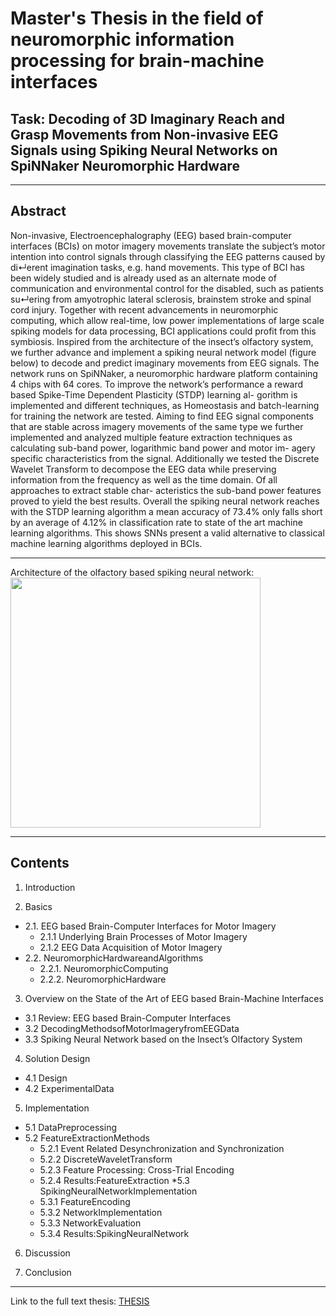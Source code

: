 Master's Thesis in the field of neuromorphic information processing for brain-machine interfaces
======================================

## Task: Decoding of 3D Imaginary Reach and Grasp Movements from Non-invasive EEG Signals using Spiking Neural Networks on SpiNNaker Neuromorphic Hardware

--------------------------
## Abstract

Non-invasive, Electroencephalography (EEG) based brain-computer interfaces (BCIs) on motor imagery movements translate the subject’s motor intention into control signals through classifying the EEG patterns caused by di↵erent imagination tasks, e.g. hand movements. This type of BCI has been widely studied and is already used as an alternate mode of communication and environmental control for the disabled, such as patients su↵ering from amyotrophic lateral sclerosis, brainstem stroke and spinal cord injury. Together with recent advancements in neuromorphic computing, which allow real-time, low power implementations of large scale spiking models for data processing, BCI applications could profit from this symbiosis.
Inspired from the architecture of the insect’s olfactory system, we further advance and implement a spiking neural network model (figure below) to decode and predict imaginary movements from EEG signals. The network runs on SpiNNaker, a neuromorphic hardware platform containing 4 chips with 64 cores. To improve the network’s performance a reward based Spike-Time Dependent Plasticity (STDP) learning al- gorithm is implemented and different techniques, as Homeostasis and batch-learning for training the network are tested.
Aiming to find EEG signal components that are stable across imagery movements of the same type we further implemented and analyzed multiple feature extraction techniques as calculating sub-band power, logarithmic band power and motor im- agery specific characteristics from the signal. Additionally we tested the Discrete Wavelet Transform to decompose the EEG data while preserving information from the frequency as well as the time domain. Of all approaches to extract stable char- acteristics the sub-band power features proved to yield the best results. Overall the spiking neural network reaches with the STDP learning algorithm a mean accuracy of 73.4% only falls short by an average of 4.12% in classification rate to state of the art machine learning algorithms. This shows SNNs present a valid alternative to classical machine learning algorithms deployed in BCIs.


--------------------------

Architecture of the olfactory based spiking neural network:
<img src="https://github.com/LeRyc/Master-Thesis-Brain-Machine-Interface/blob/master/readme_img/snn_architecture.png" width="400">


--------------------------

## Contents
1. Introduction

2. Basics
* 2.1. EEG based Brain-Computer Interfaces for Motor Imagery
	*	2.1.1 Underlying Brain Processes of Motor Imagery
	*	2.1.2 EEG Data Acquisition of Motor Imagery
* 2.2. NeuromorphicHardwareandAlgorithms
	*	2.2.1. NeuromorphicComputing
	*	2.2.2. NeuromorphicHardware

3. Overview on the State of the Art of EEG based Brain-Machine Interfaces
* 3.1 Review: EEG based Brain-Computer Interfaces
* 3.2 DecodingMethodsofMotorImageryfromEEGData
* 3.3 Spiking Neural Network based on the Insect’s Olfactory System

4. Solution Design
* 4.1 Design
* 4.2 ExperimentalData

5. Implementation
* 5.1 DataPreprocessing
* 5.2 FeatureExtractionMethods
	* 5.2.1 Event Related Desynchronization and Synchronization 
	* 5.2.2 DiscreteWaveletTransform
	* 5.2.3 Feature Processing: Cross-Trial Encoding
	* 5.2.4 Results:FeatureExtraction
*5.3 SpikingNeuralNetworkImplementation
	* 5.3.1 FeatureEncoding
	* 5.3.2 NetworkImplementation
	* 5.3.3 NetworkEvaluation
	* 5.3.4 Results:SpikingNeuralNetwork

6. Discussion

7. Conclusion



--------------------------


Link to the full text thesis:
[THESIS](https://github.com/LeRyc/Master-Thesis-Brain-Machine-Interface/blob/master/Report_Final/Thesis.pdf)





